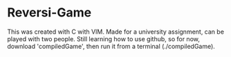 # Reversi-Game
  This was created with C with VIM. 
  Made for a university assignment, can be played with two people.
  Still learning how to use github, so for now, download 'compiledGame', then run it from a terminal (./compiledGame).

